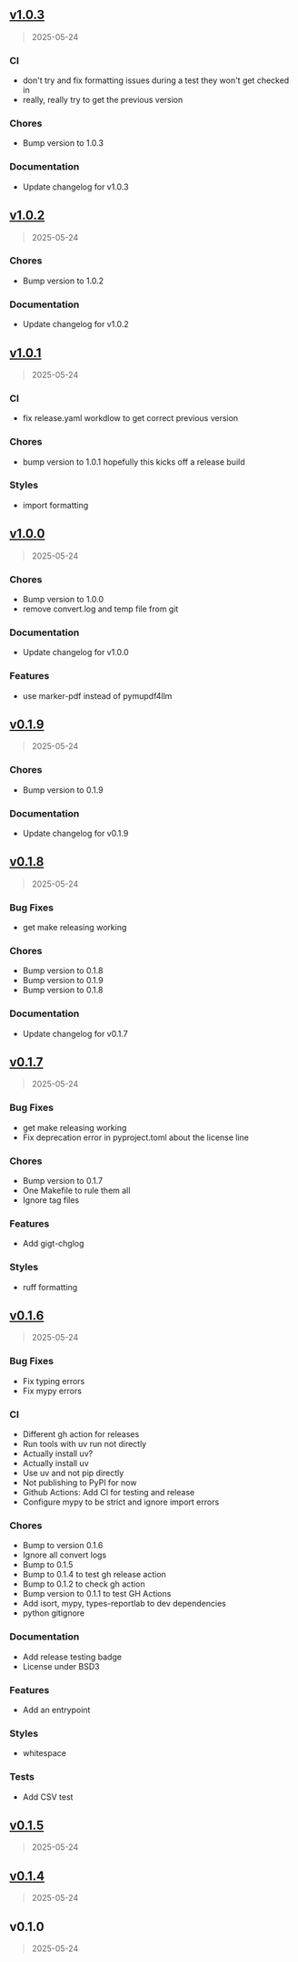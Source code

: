 
<a name="v1.0.3"></a>
## [v1.0.3](https://github.com/meangrape/pdf2markdown/compare/v1.0.2...v1.0.3)

> 2025-05-24

### CI

* don't try and fix formatting issues during a test they won't get checked in
* really, really try to get the previous version

### Chores

* Bump version to 1.0.3

### Documentation

* Update changelog for v1.0.3


<a name="v1.0.2"></a>
## [v1.0.2](https://github.com/meangrape/pdf2markdown/compare/v1.0.1...v1.0.2)

> 2025-05-24

### Chores

* Bump version to 1.0.2

### Documentation

* Update changelog for v1.0.2


<a name="v1.0.1"></a>
## [v1.0.1](https://github.com/meangrape/pdf2markdown/compare/v1.0.0...v1.0.1)

> 2025-05-24

### CI

* fix release.yaml workdlow to get correct previous version

### Chores

* bump version to 1.0.1 hopefully this kicks off a release build

### Styles

* import formatting


<a name="v1.0.0"></a>
## [v1.0.0](https://github.com/meangrape/pdf2markdown/compare/v0.1.9...v1.0.0)

> 2025-05-24

### Chores

* Bump version to 1.0.0
* remove convert.log and temp file from git

### Documentation

* Update changelog for v1.0.0

### Features

* use marker-pdf instead of pymupdf4llm


<a name="v0.1.9"></a>
## [v0.1.9](https://github.com/meangrape/pdf2markdown/compare/v0.1.8...v0.1.9)

> 2025-05-24

### Chores

* Bump version to 0.1.9

### Documentation

* Update changelog for v0.1.9


<a name="v0.1.8"></a>
## [v0.1.8](https://github.com/meangrape/pdf2markdown/compare/v0.1.7...v0.1.8)

> 2025-05-24

### Bug Fixes

* get make releasing working

### Chores

* Bump version to 0.1.8
* Bump version to 0.1.9
* Bump version to 0.1.8

### Documentation

* Update changelog for v0.1.7


<a name="v0.1.7"></a>
## [v0.1.7](https://github.com/meangrape/pdf2markdown/compare/v0.1.6...v0.1.7)

> 2025-05-24

### Bug Fixes

* get make releasing working
* Fix deprecation error in pyproject.toml about the license line

### Chores

* Bump version to 0.1.7
* One Makefile to rule them all
* Ignore tag files

### Features

* Add gigt-chglog

### Styles

* ruff formatting


<a name="v0.1.6"></a>
## [v0.1.6](https://github.com/meangrape/pdf2markdown/compare/v0.1.5...v0.1.6)

> 2025-05-24

### Bug Fixes

* Fix typing errors
* Fix mypy errors

### CI

* Different gh action for releases
* Run tools with uv run not directly
* Actually install uv?
* Actually install uv
* Use uv and not pip directly
* Not publishing to PyPI for now
* Github Actions: Add CI for testing and release
* Configure mypy to be strict and ignore import errors

### Chores

* Bump to version 0.1.6
* Ignore all convert logs
* Bump to 0.1.5
* Bump to 0.1.4 to test gh release action
* Bump to 0.1.2 to check gh action
* Bump version to 0.1.1 to test GH Actions
* Add isort, mypy, types-reportlab to dev dependencies
* python gitignore

### Documentation

* Add release testing badge
* License under BSD3

### Features

* Add an entrypoint

### Styles

* whitespace

### Tests

* Add CSV test


<a name="v0.1.5"></a>
## [v0.1.5](https://github.com/meangrape/pdf2markdown/compare/v0.1.4...v0.1.5)

> 2025-05-24


<a name="v0.1.4"></a>
## [v0.1.4](https://github.com/meangrape/pdf2markdown/compare/v0.1.0...v0.1.4)

> 2025-05-24


<a name="v0.1.0"></a>
## v0.1.0

> 2025-05-24

